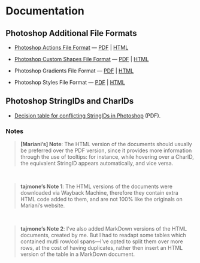 # Documentation

## Photoshop Additional File Formats

-   [Photoshop Actions File Format](<Photoshop%20Actions%20File%20Format.md>) —
    [PDF](<Photoshop%20Actions%20File%20Format.pdf>) \|
    [HTML](<Photoshop%20Actions%20File%20Format.html>)

-   [Photoshop Custom Shapes File
    Format](<Photoshop%20Custom%20Shapes%20File%20Format.md>) —
    [PDF](<Photoshop%20Custom%20Shapes%20File%20Format.pdf>) \|
    [HTML](<Photoshop%20Custom%20Shapes%20File%20Format.html>)

-   Photoshop Gradients File Format —
    [PDF](<Photoshop%20Gradients%20File%20Format.pdf>) \|
    [HTML](<Photoshop%20Gradients%20File%20Format.html>)

-   Photoshop Styles File Format —
    [PDF](<Photoshop%20Styles%20File%20Format.pdf>) \|
    [HTML](<Photoshop%20Styles%20File%20Format.html>)

## Photoshop StringIDs and CharIDs

-   [Decision table for conflicting StringIDs in
    Photoshop](<Decision%20table%20for%20conflicting%20StringIDs%20in%20Photoshop.pdf>)
    (PDF).

### Notes

>   **[Mariani’s] Note**: The HTML version of the documents should usually be
>   preferred over the PDF version, since it provides more information through
>   the use of tooltips: for instance, while hovering over a CharID, the
>   equivalent StringID appears automatically, and vice versa.

 

>   **tajmone’s Note 1**: The HTML versions of the documents were downloaded via
>   Wayback Machine, therefore they contain extra HTML code added to them, and
>   are not 100% like the originals on Mariani’s website.

 

>   **tajmone’s Note 2**: I’ve also added MarkDown versions of the HTML
>   documents, created by me. But I had to readapt some tables which contained
>   mutli row/col spans—I’ve opted to split them over more rows, at the cost of
>   having duplicates, rather then insert an HTML version of the table in a
>   MarkDown document.
